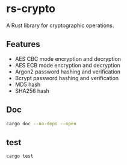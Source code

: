 # rs-crypto

A Rust library for cryptographic operations.

## Features

- AES CBC mode encryption and decryption
- AES ECB mode encryption and decryption
- Argon2 password hashing and verification
- Bcrypt password hashing and verification
- MD5 hash
- SHA256 hash

## Doc

```bash
cargo doc --no-deps --open
```

## test

```bash
cargo test
```